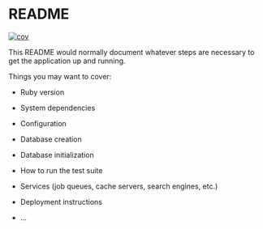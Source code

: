 # README

[![cov](https://no-ye.github.io/todo-rist/coverage/coverage_badge_total.svg)](https://github.com/No-YE/todo-rist/actions)


This README would normally document whatever steps are necessary to get the
application up and running.

Things you may want to cover:

* Ruby version

* System dependencies

* Configuration

* Database creation

* Database initialization

* How to run the test suite

* Services (job queues, cache servers, search engines, etc.)

* Deployment instructions

* ...
